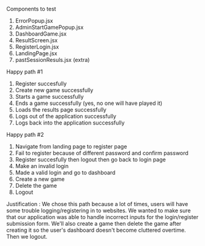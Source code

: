Components to test
1. ErrorPopup.jsx
2. AdminStartGamePopup.jsx
3. DashboardGame.jsx
4. ResultScreen.jsx
5. RegisterLogin.jsx
6. LandingPage.jsx
7. pastSessionResuls.jsx (extra)

Happy path #1
1. Register succesfully
2. Create new game successfully
3. Starts a game successfully
4. Ends a game successfully (yes, no one will have played it)
5. Loads the results page successfully
6. Logs out of the application successfully
7. Logs back into the application successfully

Happy path #2
1. Navigate from landing page to register page
2. Fail to register because of different password and confirm password
3. Register succesfully then logout then go back to login page
4. Make an invalid login
5. Made a valid login and go to dashboard
6. Create a new game
7. Delete the game
8. Logout

Justification : We chose this path because a lot of times, users will have some trouble logging/registering in to websites. We wanted to make sure that our application was able to handle incorrect inputs for the login/register submission form. We'll also create a game then delete the game after creating it so the user's dashboard doesn't become cluttered overtime. Then we logout.

